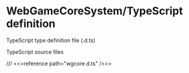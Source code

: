 # WebGameCoreSystem/TypeScript definition
TypeScript type definition file (.d.ts)

TypeScript source files 

/// <<>reference path="wgcore.d.ts" /<>>
